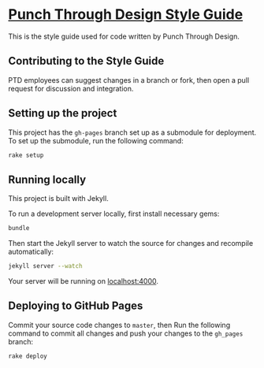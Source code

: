 # [Punch Through Design Style Guide](https://punchthrough.github.io/styleguide)

This is the style guide used for code written by Punch Through Design.

## Contributing to the Style Guide

PTD employees can suggest changes in a branch or fork, then open a pull request for discussion and integration.

## Setting up the project

This project has the `gh-pages` branch set up as a submodule for deployment. To set up the submodule, run the following command:

```sh
rake setup
```

## Running locally
This project is built with Jekyll.

To run a development server locally, first install necessary gems:

```sh
bundle
```

Then start the Jekyll server to watch the source for changes and recompile automatically:

```sh
jekyll server --watch
```

Your server will be running on [localhost:4000](http://localhost:4000/).

## Deploying to GitHub Pages

Commit your source code changes to `master`, then Run the following command to commit all changes and push your changes to the `gh_pages` branch:

```sh
rake deploy
```
